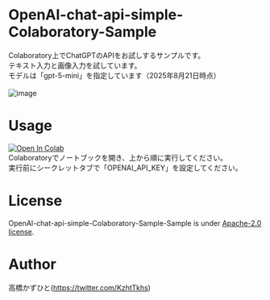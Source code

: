# OpenAI-chat-api-simple-Colaboratory-Sample
Colaboratory上でChatGPTのAPIをお試しするサンプルです。<br>
テキスト入力と画像入力を試しています。<br>
モデルは「gpt-5-mini」を指定しています（2025年8月21日時点）<br><br>
![image](https://github.com/Kazuhito00/OpenAI-chat-completions-Colaboratory-Sample/assets/37477845/cb46d213-de0e-4917-9799-6203d5b90787)


# Usage
[![Open In Colab](https://colab.research.google.com/assets/colab-badge.svg)](https://colab.research.google.com/github/Kazuhito00/OpenAI-chat-completions-Colaboratory-Sample/blob/main/OpenAI-chat-completions-Colaboratory-Sample.ipynb)<br>
Colaboratoryでノートブックを開き、上から順に実行してください。<br>
実行前にシークレットタブで「OPENAI_API_KEY」を設定してください。

# License 
OpenAI-chat-api-simple-Colaboratory-Sample-Sample is under [Apache-2.0 license](LICENSE).

# Author
高橋かずひと(https://twitter.com/KzhtTkhs)
